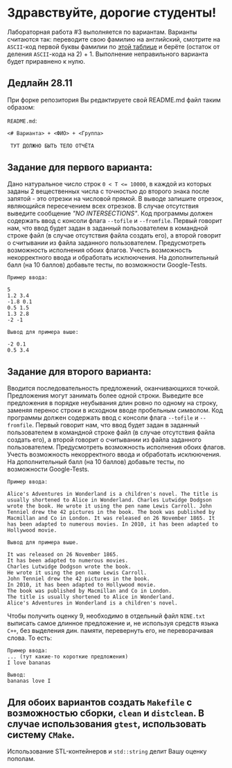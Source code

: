 # Здравствуйте, дорогие студенты!

Лабораторная работа #3 выполняется по вариантам. Варианты считаются так: переводите свою фамилию на английский, смотрите на `ASCII`-код первой буквы фамилии по [этой таблице](https://www.johndcook.com/ascii.png) и берёте (остаток от деления `ASCII`-кода на 2) + 1. Выполнение неправильного варианта будет приравнено к нулю.
## Дедлайн 28.11

При форке репозитория Вы редактируете свой README.md файл таким образом:

```README.md```:
```Markdown
<# Варианта> + <ФИО> + <Группа>

 ТУТ ДОЛЖНО БЫТЬ ТЕЛО ОТЧЁТА
 ```

## Задание для первого варианта:

Дано натуральное число строк `0 < T <= 10000`, в каждой из которых заданы 2 вещественных числа с точностью до второго знака после запятой - это отрезки на числовой прямой. В выводе запишите отрезок, являющийся пересечением всех отрезков. В случае отсутствия выведите сообщение *"NO INTERSECTIONS"*. 
Код программы должен содержать ввод с консоли флага `--tofile` и `--fromfile`. Первый говорит нам, что ввод будет задан в заданный пользователем в командной строке файл (в случае отсутствия файла создать его), а второй говорит о считывании из файла заданного пользователем. Предусмотреть возможность исполнения обоих флагов. Учесть возможность некорректного ввода и обработать исклюючения. На дополнительный балл (на 10 баллов) добавьте тесты, по возможности Google-Tests. 
```
Пример ввода:

5
1.2 3.4
-1.8 0.1
0.5 1.5
1.3 2.8 
-2 -1

Вывод для примера выше:

-2 0.1
0.5 3.4

```


## Задание для второго варианта:

Вводится последовательность предложений, оканчивающихся точкой. Предложения могут занимать более одной строки. Выведите все предложения в порядке неубывания длин ровно по одному на строку, заменяя перенос строки в исходном вводе пробельным символом. Код программы должен содержать ввод с консоли флага `--tofile` и `--fromfile`. Первый говорит нам, что ввод будет задан в заданный пользователем в командной строке файл (в случае отсутствия файла создать его), а второй говорит о считывании из файла заданного пользователем. Предусмотреть возможность исполнения обоих флагов. Учесть возможность некорректного ввода и обработать исклюючения. На дополнительный балл (на 10 баллов) добавьте тесты, по возможности Google-Tests. 
```
Пример ввода:

Alice's Adventures in Wonderland is a children's novel. The title is usually shortened to Alice in Wonderland. Charles Lutwidge Dodgson wrote the book. He wrote it using the pen name Lewis Carroll. John Tenniel drew the 42 pictures in the book. The book was published by Macmillan and Co in London. It was released on 26 November 1865. It has been adapted to numerous movies. In 2010, it has been adapted to Hollywood movie.

Вывод для примера выше. 

It was released on 26 November 1865.
It has been adapted to numerous movies.
Charles Lutwidge Dodgson wrote the book.
He wrote it using the pen name Lewis Carroll.
John Tenniel drew the 42 pictures in the book.
In 2010, it has been adapted to Hollywood movie.
The book was published by Macmillan and Co in London.
The title is usually shortened to Alice in Wonderland.
Alice's Adventures in Wonderland is a children's novel.

```
 Чтобы получить оценку 9, необходимо в отдельный файл `NINE.txt` выписать самое длинное предложение и, не используя средств языка `C++`, без выделения дин. памяти, перевернуть его, не переворачивая слова. То есть:
```
Пример ввода:
... (тут какие-то короткие предложения)
I love bananas

Вывод:
bananas love I
```

## Для обоих вариантов создать `Makefile` с возможностью сборки, `clean` и `distclean`. В случае использования `gtest`, использовать систему `CMake`. 

Использование STL-контейнеров и `std::string` делит Вашу оценку пополам.
